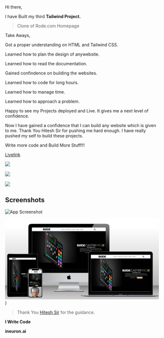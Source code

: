 Hi there,

I have Built my third **Tailwind Project.**

 
>Clone of Rode.com Homepage



Take Aways,
 
Got a proper understanding on HTML and Tailwind CSS. 

Learned how to plan the design of anywebsite.

Learned how to read the documentation.

Gained confindence on building the websites. 

Learned how to code for long hours. 

Learned how to manage time. 

Learned how to approach a problem. 

Happy to see my Projects deployed and Live. It gives me a next level of confidence.


Now I have gained a confidence that I can build any website which is given to me. Thank You Hitesh Sir for pushing me hard enough. 
I have really pushed my  self to build these projects. 

Write more code and Build More Stuff!!!





[Livelink](https://rode-clone-vivektenali.netlify.app/)




![](https://img.shields.io/badge/Time%20taken-8hrs-green)  

![](https://img.shields.io/badge/Build%20with-HTML%2BTailwind-orange)

![](https://img.shields.io/badge/Built%20by-Vivek%20Tenali-blue)


## Screenshots

![App Screenshot](./Assets/screencapture-rode-clone-vivektenali-netlify-app-2022-08-25-15_40_58.png)

![Mockup](./Assets/mockupimage.png))

> Thank You  [Hitesh Sir](https://hiteshchoudhary.com/) for the guidance. 

**I Write Code**

 **ineuron.ai** 